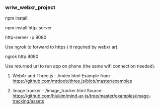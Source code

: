 ### wriw_webxr_project

npm install

npm install http-server

http-server -p 8080

Use ngrok to forward to https ( it required by webxr ar):

ngrok http 8080

Use returned url to run app on phone (the same wifi connection needed).

1. WebAr and Three.js - /index.html
Example from https://github.com/mrdoob/three.js/blob/master/examples

2. Image tracker - /image_tracker.html
Source: https://github.com/hiukim/mind-ar-js/tree/master/examples/image-tracking/assets